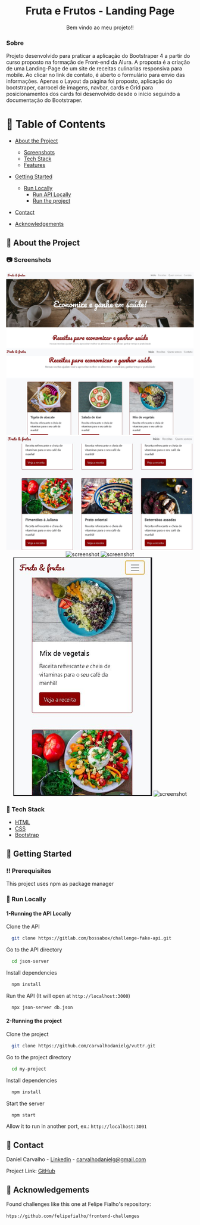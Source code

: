 <!--
Hey, thanks for using the awesome-readme-template template.  
If you have any enhancements, then fork this project and create a pull request 
or just open an issue with the label "enhancement".

Don't forget to give this project a star for additional support ;)
Maybe you can mention me or this repo in the acknowledgements too
-->
<div align="center">

<!--   <img src="public/red-flag.png" alt="logo" width="200" height="auto" /> -->
  <h1>Fruta e Frutos - Landing Page</h1>
  
  <p>
    Bem vindo ao meu projeto!! 
  </p>
  
  

    
</div>
  
  
### Sobre
  Projeto desenvolvido para praticar a aplicação do Bootstraper 4 a partir do curso proposto na formação de Front-end da Alura. 
  A proposta é a criação de uma Landing-Page de um site de receitas culinarias responsiva para mobile. Ao clicar no link de contato, é aberto o formulário para envio das informações.
  Apenas o Layout da página foi proposto,
  aplicação do bootstraper, carrocel de imagens, navbar, cards e Grid para posicionamentos dos cards foi desenvolvido desde o início seguindo 
  a documentação do Bootstraper.
<br />

<!-- Table of Contents -->
# :notebook_with_decorative_cover: Table of Contents

- [About the Project](#star2-about-the-project)
  * [Screenshots](#camera-screenshots)
  * [Tech Stack](#space_invader-tech-stack)
  * [Features](#dart-features)

- [Getting Started](#getting-started)
  * [Run Locally](#running-run-locally)
    * [Run API Locally](#1-running-the-api-locally)
    * [Run the project](#2-running-the-project)

- [Contact](#handshake-contact)
- [Acknowledgements](#gem-acknowledgements)
  

<!-- About the Project -->
## :star2: About the Project


<!-- Screenshots -->
### :camera: Screenshots


<div align="center"> 
  <img src="https://raw.githubusercontent.com/Rdoliv-19/fruta-e-frutos-lpage/master/src/Cabe%C3%A7alho.JPG" alt="screenshot"/>
  
  <img src="https://raw.githubusercontent.com/Rdoliv-19/fruta-e-frutos-lpage/master/src/In%C3%ADcio%20conte%C3%BAdo%20principal.JPG" alt="screenshot" />
  
  <img src="https://raw.githubusercontent.com/Rdoliv-19/fruta-e-frutos-lpage/master/src/Receitas.JPG" alt="screenshot" />
  
  <img src="https://raw.githubusercontent.com/Rdoliv-19/fruta-e-frutos-lpage/master/src/Formul%C3%A1rio%20contato.JPG" alt="screenshot" />
  
  <img src="https://raw.githubusercontent.com/Rdoliv-19/fruta-e-frutos-lpage/master/src/Responsivo%20in%C3%ADcio.JPG" alt="screenshot" />
  
  <img src="https://raw.githubusercontent.com/Rdoliv-19/fruta-e-frutos-lpage/master/src/Responsivo%20conteudo%20principal.JPG" alt="screenshot" />
  
  <img src="https://raw.githubusercontent.com/Rdoliv-19/fruta-e-frutos-lpage/master/src/Formul%C3%A1rio%20responsivo.JPG" alt="screenshot" />
</div>


<!-- TechStack -->
### :space_invader: Tech Stack


  <ul>
    <li><a href="https://developer.mozilla.org/pt-BR/docs/Web/HTML">HTML</a></li>
    <li><a href="https://developer.mozilla.org/pt-BR/docs/Web/CSS/">CSS</a></li>
    <li><a href="https://getbootstrap.com/docs/4.6/getting-started/introduction/">Bootstrap</a></li>
   
  </ul>

<!-- Getting Started -->
## 	:toolbox: Getting Started

<!-- Prerequisites -->
### :bangbang: Prerequisites

This project uses npm as package manager

  
<!-- Run Locally -->
### :running: Run Locally

#### 1-Running the API Locally
  
  Clone the API
  
```bash
  git clone https://gitlab.com/bossabox/challenge-fake-api.git
```
  
Go to the API directory

```bash
  cd json-server
```  
Install dependencies

```bash
  npm install
```
  
Run the API (It will open at ```http://localhost:3000```)  
```bash  
  npx json-server db.json
```
  
 
#### 2-Running the project
  
Clone the project

```bash
  git clone https://github.com/carvalhodanielg/vuttr.git
```

Go to the project directory

```bash
  cd my-project
```

Install dependencies

```bash
  npm install
```

Start the server

```bash
  npm start
```
  
Allow it to run in another port, ex.: ``` http://localhost:3001 ```


  
  
<!-- Contact -->
## :handshake: Contact

Daniel Carvalho - [Linkedin](https://www.linkedin.com/in/carvalhodanielg/) - carvalhodanielg@gmail.com

Project Link: [GitHub](https://github.com/carvalhodanielg/countries)


<!-- Acknowledgments -->
## :gem: Acknowledgements
  
Found challenges like this one at Felipe Fialho's repository:
  
``` htps://github.com/felipefialho/frontend-challenges ```
